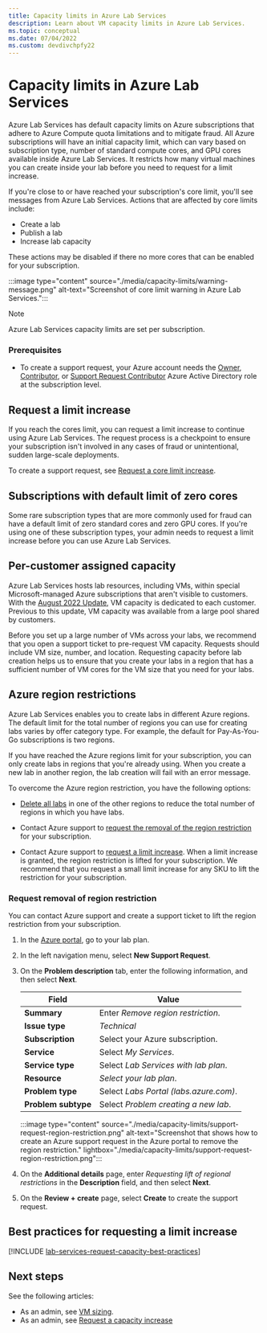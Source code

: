 ```yaml
---
title: Capacity limits in Azure Lab Services
description: Learn about VM capacity limits in Azure Lab Services.
ms.topic: conceptual
ms.date: 07/04/2022
ms.custom: devdivchpfy22
---
```


# Capacity limits in Azure Lab Services

Azure Lab Services has default capacity limits on Azure subscriptions that adhere to Azure Compute quota limitations and to mitigate fraud. All Azure subscriptions will have an initial capacity limit, which can vary based on subscription type, number of standard compute cores, and GPU cores available inside Azure Lab Services. It restricts how many virtual machines you can create inside your lab before you need to request for a limit increase.  

If you're close to or have reached your subscription's core limit, you'll see messages from Azure Lab Services.  Actions that are affected by core limits include:

- Create a lab
- Publish a lab
- Increase lab capacity

These actions may be disabled if there no more cores that can be enabled for your subscription.

:::image type="content" source="./media/capacity-limits/warning-message.png" alt-text="Screenshot of core limit warning in Azure Lab Services.":::

> [!NOTE]
> Azure Lab Services capacity limits are set per subscription.

### Prerequisites

- To create a support request, your Azure account needs the [Owner](/azure/role-based-access-control/built-in-roles#owner), [Contributor](/azure/role-based-access-control/built-in-roles#contributor), or [Support Request Contributor](/azure/role-based-access-control/built-in-roles#support-request-contributor) Azure Active Directory role at the subscription level.

## Request a limit increase

If you reach the cores limit, you can request a limit increase to continue using Azure Lab Services. The request process is a checkpoint to ensure your subscription isn't involved in any cases of fraud or unintentional, sudden large-scale deployments.

To create a support request, see [Request a core limit increase](./how-to-request-capacity-increase.md).

## Subscriptions with default limit of zero cores

Some rare subscription types that are more commonly used for fraud can have a default limit of zero standard cores and zero GPU cores. If you're using one of these subscription types, your admin needs to request a limit increase before you can use Azure Lab Services.

## Per-customer assigned capacity

Azure Lab Services hosts lab resources, including VMs, within special Microsoft-managed Azure subscriptions that aren't visible to customers.  With the [August 2022 Update](lab-services-whats-new.md), VM capacity is dedicated to each customer.  Previous to this update, VM capacity was available from a large pool shared by customers.

Before you set up a large number of VMs across your labs, we recommend that you open a support ticket to pre-request VM capacity. Requests should include VM size, number, and location. Requesting capacity before lab creation helps us to ensure that you create your labs in a region that has a sufficient number of VM cores for the VM size that you need for your labs.

## Azure region restrictions

Azure Lab Services enables you to create labs in different Azure regions. The default limit for the total number of regions you can use for creating labs varies by offer category type. For example, the default for Pay-As-You-Go subscriptions is two regions.

If you have reached the Azure regions limit for your subscription, you can only create labs in regions that you're already using. When you create a new lab in another region, the lab creation will fail with an error message.

To overcome the Azure region restriction, you have the following options:

- [Delete all labs](./how-to-manage-labs.md#delete-a-lab) in one of the other regions to reduce the total number of regions in which you have labs.

- Contact Azure support to [request the removal of the region restriction](#request-removal-of-region-restriction) for your subscription.

- Contact Azure support to [request a limit increase](./how-to-request-capacity-increase.md). When a limit increase is granted, the region restriction is lifted for your subscription. We recommend that you request a small limit increase for any SKU to lift the restriction for your subscription.

### Request removal of region restriction

You can contact Azure support and create a support ticket to lift the region restriction from your subscription.

1. In the [Azure portal](https://portal.azure.com), go to your lab plan.
1. In the left navigation menu, select **New Support Request**.
1. On the **Problem description** tab, enter the following information, and then select **Next**.

    | Field  | Value  |
    | ------ | ------ |
    | **Summary** | Enter *Remove region restriction*. |
    | **Issue type** | *Technical* |
    | **Subscription** | Select your Azure subscription. |
    | **Service** | Select *My Services*. |
    | **Service type** | Select *Lab Services with lab plan*. |
    | **Resource** | *Select your lab plan*. |
    | **Problem type** | Select *Labs Portal (labs.azure.com)*. |
    | **Problem subtype** | Select *Problem creating a new lab*. |

    :::image type="content" source="./media/capacity-limits/support-request-region-restriction.png" alt-text="Screenshot that shows how to create an Azure support request in the Azure portal to remove the region restriction." lightbox="./media/capacity-limits/support-request-region-restriction.png":::

1. On the **Additional details** page, enter *Requesting lift of regional restrictions* in the **Description** field, and then select **Next**.

1. On the **Review + create** page, select **Create** to create the support request.

## Best practices for requesting a limit increase
[!INCLUDE [lab-services-request-capacity-best-practices](includes/lab-services-request-capacity-best-practices.md)]

## Next steps

See the following articles:

- As an admin, see [VM sizing](administrator-guide.md#vm-sizing).
- As an admin, see [Request a capacity increase](./how-to-request-capacity-increase.md)
